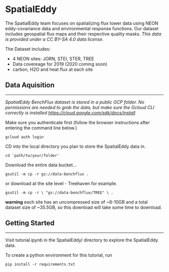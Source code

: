 # SpatialEddy
 The SpatialEddy team focuses on spatializing flux tower data using NEON eddy-covariance data and environmental response functions. Our dataset includes geospatial flux maps and their respective quality masks. *This data is provided under a CC BY-SA 4.0 data license.*

 The Dataset includes:
 - 4 NEON sites: JORN, STEI, STER, TREE
 - Data covereage for 2019 (2020 coming soon)
 - carbon, H2O and heat flux at each site 


 ## Data Aquisition
 ---
 *SpatialEddy BenchFlux dataset is stored in a public GCP folder. No permissions are needed to grab the data, but make sure the Gcloud CLI correctly is installed https://cloud.google.com/sdk/docs/install*

 Make sure you authenticate first (follow the browser instructions after entering the command line below.)

`gcloud auth login`

CD into the local directory you plan to store the SpatialEddy data in.

`cd 'path/to/your/folder'`

Download the entire data bucket...

`gsutil -m cp -r gs://data-benchflux .`

or download at the site level - Treehaven for example.


`gsutil -m cp -r \
  "gs://data-benchflux/TREE" \
  .`

**warning** each site has an uncompressed size of ~8-10GB and a total dataset size of ~35.5GB, so this download will take some time to download.

## Getting Started
---
Visit tutorial.ipynb in the SpatialEddy/ directory to explore the SpatialEddy data.

To create a python environment for this tutorial, run

`pip install -r requirements.txt`

